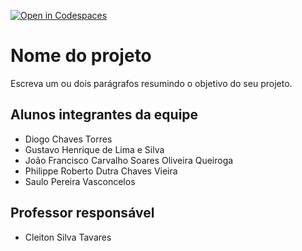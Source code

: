 [![Open in Codespaces](https://classroom.github.com/assets/launch-codespace-f4981d0f882b2a3f0472912d15f9806d57e124e0fc890972558857b51b24a6f9.svg)](https://classroom.github.com/open-in-codespaces?assignment_repo_id=10566459)
# Nome do projeto
Escreva um ou dois parágrafos resumindo o objetivo do seu projeto.

## Alunos integrantes da equipe

* Diogo Chaves Torres
* Gustavo Henrique de Lima e Silva
* João Francisco Carvalho Soares Oliveira Queiroga
* Philippe Roberto Dutra Chaves Vieira
* Saulo Pereira Vasconcelos


## Professor responsável

* Cleiton Silva Tavares
